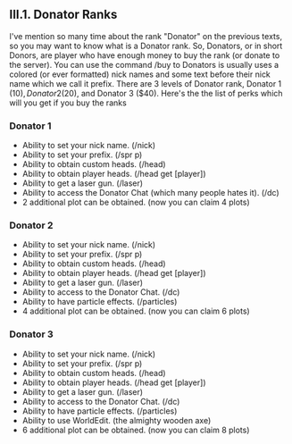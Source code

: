 <h2>III.1. Donator Ranks</h2>

I've mention so many time about the rank "Donator" on the previous texts, so you may want to know what is a Donator rank. So, Donators, or in short Donors, are player who have enough money to buy the rank (or donate to the server). You can use the command /buy to Donators is usually uses a colored (or ever formatted) nick names and some text before their nick name which we call it prefix. There are 3 levels of Donator rank, Donator 1 ($10), Donator 2 ($20), and Donator 3 ($40). Here's the the list of perks which will you get if you buy the ranks

### Donator 1
- Ability to set your nick name. (/nick)
- Ability to set your prefix. (/spr p)
- Ability to obtain custom heads. (/head)
- Ability to obtain player heads. (/head get [player])
- Ability to get a laser gun. (/laser)
- Ability to access the Donator Chat (which many people hates it). (/dc)
- 2 additional plot can be obtained. (now you can claim 4 plots)

### Donator 2
- Ability to set your nick name. (/nick)
- Ability to set your prefix. (/spr p)
- Ability to obtain custom heads. (/head)
- Ability to obtain player heads. (/head get [player])
- Ability to get a laser gun. (/laser)
- Ability to access to the Donator Chat. (/dc)
- Ability to have particle effects. (/particles)
- 4 additional plot can be obtained. (now you can claim 6 plots)

### Donator 3
- Ability to set your nick name. (/nick)
- Ability to set your prefix. (/spr p)
- Ability to obtain custom heads. (/head)
- Ability to obtain player heads. (/head get [player])
- Ability to get a laser gun. (/laser)
- Ability to access to the Donator Chat. (/dc)
- Ability to have particle effects. (/particles)
- Ability to use WorldEdit. (the almighty wooden axe)
- 6 additional plot can be obtained. (now you can claim 8 plots)
